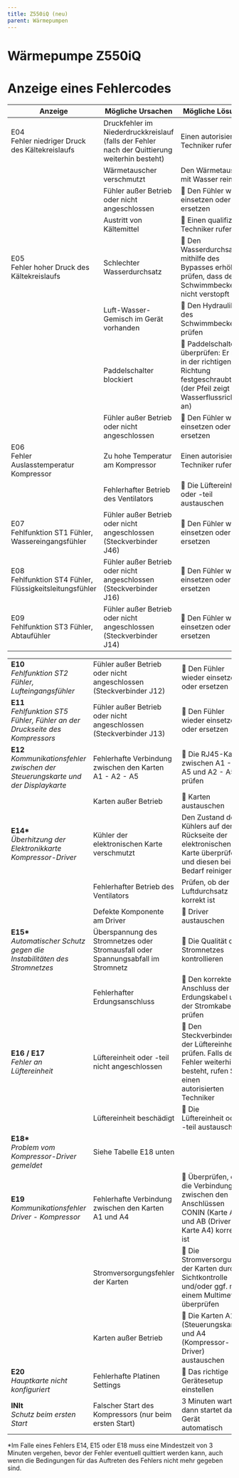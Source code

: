 ```yaml
---
title: Z550iQ (neu)
parent: Wärmepumpen
---
```


# Wärmepumpe Z550iQ

# Anzeige eines Fehlercodes

| Anzeige | Mögliche Ursachen | Mögliche Lösungen |
| ----------------------------------------------------------- | --------------------------------------------------------------------------------------------- | -------------------------------------------------------------------------------------------------------------------------------- |
| E04<br/>Fehler niedriger Druck des Kältekreislaufs | Druckfehler im Niederdruckkreislauf (falls der Fehler nach der Quittierung weiterhin besteht) | Einen autorisierten Techniker rufen |
| | Wärmetauscher verschmutzt | Den Wärmetauscher mit Wasser reinigen |
| | Fühler außer Betrieb oder nicht angeschlossen | 🔧 Den Fühler wieder einsetzen oder ersetzen |
| | Austritt von Kältemittel | 🔧 Einen qualifizierten Techniker rufen |
| E05<br/>Fehler hoher Druck des Kältekreislaufs | Schlechter Wasserdurchsatz | 🔧 Den Wasserdurchsatz mithilfe des Bypasses erhöhen; prüfen, dass der Schwimmbeckenfilter nicht verstopft ist |
| | Luft-Wasser-Gemisch im Gerät vorhanden | 🔧 Den Hydraulikkreis des Schwimmbeckens prüfen |
| | Paddelschalter blockiert | 🔧 Paddelschalter überprüfen: Er muss in der richtigen Richtung festgeschraubt sein (der Pfeil zeigt die Wasserflussrichtung an) |
| | Fühler außer Betrieb oder nicht angeschlossen | 🔧 Den Fühler wieder einsetzen oder ersetzen |
| E06<br/>Fehler Auslasstemperatur Kompressor | Zu hohe Temperatur am Kompressor | Einen autorisierten Techniker rufen |
| | Fehlerhafter Betrieb des Ventilators | 🔧 Die Lüftereinheit oder -teil austauschen |
| E07<br/>Fehlfunktion ST1 Fühler, Wassereingangsfühler | Fühler außer Betrieb oder nicht angeschlossen (Steckverbinder J46) | 🔧 Den Fühler wieder einsetzen oder ersetzen |
| E08<br/>Fehlfunktion ST4 Fühler, Flüssigkeitsleitungsfühler | Fühler außer Betrieb oder nicht angeschlossen (Steckverbinder J16) | 🔧 Den Fühler wieder einsetzen oder ersetzen |
| E09<br/>Fehlfunktion ST3 Fühler, Abtaufühler | Fühler außer Betrieb oder nicht angeschlossen (Steckverbinder J14) | 🔧 Den Fühler wieder einsetzen oder ersetzen |

| | | |
| ------------------------------------------------------------------------------------ | -------------------------------------------------------------------------------- | --------------------------------------------------------------------------------------------------------------------------- |
| **E10**<br/>*Fehlfunktion ST2 Fühler, Lufteingangsfühler* | Fühler außer Betrieb oder nicht angeschlossen (Steckverbinder J12) | 🔧 Den Fühler wieder einsetzen oder ersetzen |
| **E11**<br/>*Fehlfunktion ST5 Fühler, Fühler an der Druckseite des Kompressors* | Fühler außer Betrieb oder nicht angeschlossen (Steckverbinder J13) | 🔧 Den Fühler wieder einsetzen oder ersetzen |
| **E12**<br/>*Kommunikationsfehler zwischen der Steuerungskarte und der Displaykarte* | Fehlerhafte Verbindung zwischen den Karten A1 - A2 - A5 | 🔧 Die RJ45-Kabel zwischen A1 - A5 und A2 - A5 prüfen |
| | Karten außer Betrieb | 🔧 Karten austauschen |
| **E14\***<br/>*Überhitzung der Elektronikkarte Kompressor-Driver* | Kühler der elektronischen Karte verschmutzt | Den Zustand des Kühlers auf der Rückseite der elektronischen Karte überprüfen und diesen bei Bedarf reinigen |
| | Fehlerhafter Betrieb des Ventilators | Prüfen, ob der Luftdurchsatz korrekt ist |
| | Defekte Komponente am Driver | 🔧 Driver austauschen |
| **E15\***<br/>*Automatischer Schutz gegen die Instabilitäten des Stromnetzes* | Überspannung des Stromnetzes oder Stromausfall oder Spannungsabfall im Stromnetz | 🔧 Die Qualität des Stromnetzes kontrollieren |
| | Fehlerhafter Erdungsanschluss | 🔧 Den korrekten Anschluss der Erdungskabel und der Stromkabel prüfen |
| **E16 / E17**<br/>*Fehler an Lüftereinheit* | Lüftereinheit oder -teil nicht angeschlossen | 🔧 Den Steckverbinder der Lüftereinheit prüfen. Falls der Fehler weiterhin besteht, rufen Sie einen autorisierten Techniker |
| | Lüftereinheit beschädigt | 🔧 Die Lüftereinheit oder -teil austauschen |
| **E18\***<br/>*Problem vom Kompressor-Driver gemeldet* | Siehe Tabelle E18 unten | |
| **E19**<br/>*Kommunikationsfehler Driver - Kompressor* | Fehlerhafte Verbindung zwischen den Karten A1 und A4 | 🔧 Überprüfen, ob die Verbindung zwischen den Anschlüssen CONIN (Karte A1) und AB (Driver-Karte A4) korrekt ist |
| | Stromversorgungsfehler der Karten | 🔧 Die Stromversorgung der Karten durch Sichtkontrolle und/oder ggf. mit einem Multimeter überprüfen |
| | Karten außer Betrieb | 🔧 Die Karten A1 (Steuerungskarte) und A4 (Kompressor-Driver) austauschen |
| **E20**<br/>*Hauptkarte nicht konfiguriert* | Fehlerhafte Platinen Settings | 🔧 Das richtige Gerätesetup einstellen |
| **INIt**<br/>*Schutz beim ersten Start* | Falscher Start des Kompressors (nur beim ersten Start) | 3 Minuten warten, dann startet das Gerät automatisch |

*Im Falle eines Fehlers E14, E15 oder E18 muss eine Mindestzeit von 3 Minuten vergehen, bevor der Fehler eventuell quittiert werden kann, auch wenn die Bedingungen für das Auftreten des Fehlers nicht mehr gegeben sind.

